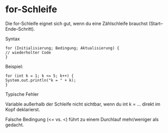 # for-Schleife

Die for-Schleife eignet sich gut, wenn du eine Zählschleife brauchst (Start–Ende–Schritt).

Syntax

```
for (Initialisierung; Bedingung; Aktualisierung) {
// wiederholter Code
}
```

Beispiel:
```
for (int k = 1; k <= 5; k++) {
System.out.println("k = " + k);
}
```

Typische Fehler

Variable außerhalb der Schleife nicht sichtbar, wenn du int k = ... direkt im Kopf deklarierst.

Falsche Bedingung (<= vs. <) führt zu einem Durchlauf mehr/weniger als gedacht.
